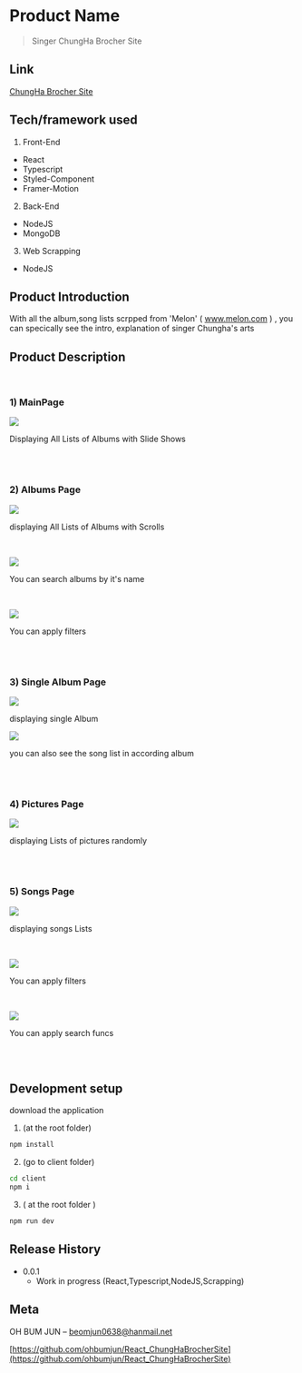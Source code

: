 # Product Name
> Singer ChungHa Brocher Site  

## Link
[ChungHa Brocher Site](https://melonchartbrocher.herokuapp.com/)

## Tech/framework used

1) Front-End
- React
- Typescript
- Styled-Component
- Framer-Motion
2) Back-End
- NodeJS
- MongoDB
3) Web Scrapping
- NodeJS

## Product Introduction 
With all the album,song lists scrpped from 
'Melon' ( www.melon.com ) ,
you can specically see the intro, explanation
of singer Chungha's arts 

## Product Description

<br/>

### 1) MainPage
![](./readmeImg/main.png)

Displaying All Lists of Albums
with Slide Shows

<br/>
<br/>

### 2) Albums Page
![](./readmeImg/albums.png)

displaying All Lists of Albums 
with Scrolls

<br/>

![](./readmeImg/albums_search.png)

You can search albums by it's name

<br/>

![](./readmeImg/albums_filter.png)

You can apply filters

<br/>
<br/>

### 3) Single Album Page
![](./readmeImg/singlealbum.png)

displaying single Album

![](./readmeImg/albums_songs.png)

you can also see the song list in according album

<br/>
<br/>

### 4) Pictures Page
![](./readmeImg/pictures.png)

displaying Lists of pictures
randomly

<br/>
<br/>

### 5) Songs Page
![](./readmeImg/songs.png)

displaying songs Lists

<br/>

![](./readmeImg/songs_filter.png)

You can apply filters

<br/>

![](./readmeImg/songs_search.png)

You can apply search funcs

<br/>
<br/>

## Development setup

download the application

1) (at the root folder)
```sh
npm install 
```
2) (go to client folder)
```sh
cd client
npm i 
```

3) ( at the root folder )
```sh
npm run dev 

```


## Release History

* 0.0.1
    * Work in progress (React,Typescript,NodeJS,Scrapping)

## Meta

OH BUM JUN  – beomjun0638@hanmail.net

[https://github.com/ohbumjun/React_ChungHaBrocherSite](https://github.com/ohbumjun/React_ChungHaBrocherSite)

